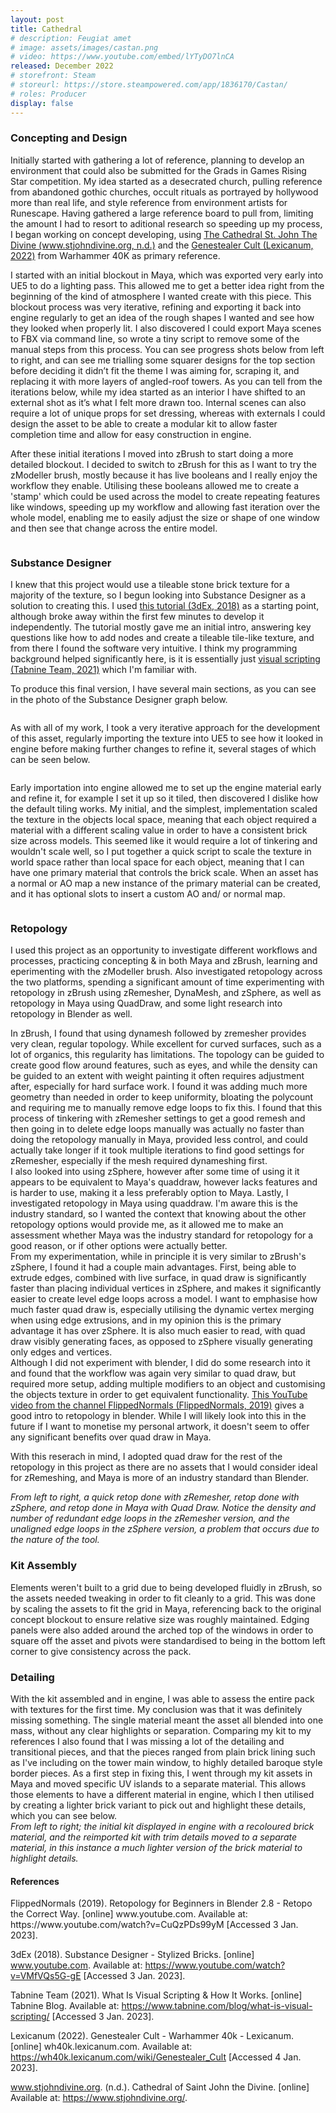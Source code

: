 ```yaml
---
layout: post
title: Cathedral
# description: Feugiat amet 
# image: assets/images/castan.png
# video: https://www.youtube.com/embed/lYTyDO7lnCA
released: December 2022
# storefront: Steam
# storeurl: https://store.steampowered.com/app/1836170/Castan/
# roles: Producer
display: false
---
```

<h3>Concepting and Design</h3>
Initially started with gathering a lot of reference, planning to develop an environment that could also be submitted for the Grads in Games Rising Star competition. My idea started as a desecrated church, pulling reference from abandoned gothic churches, occult rituals as portrayed by hollywood more than real life, and style reference from environment artists for Runescape. Having gathered a large reference board to pull from, limiting the amount I had to resort to aditional research so speeding up my process, I began working on concept developing, using <a href="https://www.stjohndivine.org/">The Cathedral St. John The Divine (www.stjohndivine.org, n.d.)</a> and the <a href="https://wh40k.lexicanum.com/wiki/Genestealer_Cult">Genestealer Cult (Lexicanum, 2022)</a> from Warhammer 40K as primary reference. 

I started with an initial blockout in Maya, which was exported very early into UE5 to do a lighting pass. This allowed me to get a better idea right from the beginning of the kind of atmosphere I wanted create with this piece. This blockout process was very iterative, refining and exporting it back into engine regularly to get an idea of the rough shapes I wanted and see how they looked when properly lit. I also discovered I could export Maya scenes to FBX via command line, so wrote a tiny script to remove some of the manual steps from this process. You can see progress shots below from left to right, and can see me trialling some squarer designs for the top section before deciding it didn’t fit the theme I was aiming for, scraping it, and replacing it with more layers of angled-roof towers. As you can tell from the iterations below, while my idea started as an interior I have shifted to an external shot as it’s what I felt more drawn too. Internal scenes can also require a lot of unique props for set dressing, whereas with externals I could design the asset to be able to create a modular kit to allow faster completion time and allow for easy construction in engine.

After these initial iterations I moved into zBrush to start doing a more detailed blockout. I decided to switch to zBrush for this as I want to try the zModeller brush, mostly because it has live booleans and I really enjoy the workflow they enable. Utilising these booleans allowed me to create a 'stamp' which could be used across the model to create repeating features like windows, speeding up my workflow and allowing fast iteration over the whole model, enabling me to easily adjust the size or shape of one window and then see that change across the entire model.

<div class="box alt">
	<div class ="column">
		<div class="row">
			<div class="4u"><span class="image fit"><img src="{{ site.baseurl }}\assets\images\Cathedral\Cathedral_Blockout_Progress_1.png" alt="" /></span></div>
			<div class="4u"><span class="image fit"><img src="{{ site.baseurl }}\assets\images\Cathedral\Cathedral_Blockout_Progress_2.png" alt="" /></span></div>
			<div class="4u"><span class="image fit"><img src="{{ site.baseurl }}\assets\images\Cathedral\Cathedral_Blockout_Progress_4.png" alt="" /></span></div>
			<div class="4u"><span class="image fit"><img src="{{ site.baseurl }}\assets\images\Cathedral\Cathedral_Blockout_Progress_6.png" alt="" /></span></div>
			<div class="4u"><span class="image fit"><img src="{{ site.baseurl }}\assets\images\Cathedral\Lighting_2.png" alt="" /></span></div>
			<div class="4u"><span class="image fit"><img src="{{ site.baseurl }}\assets\images\Cathedral\Lighting_1.png" alt="" /></span></div>
		</div>
	</div>
</div>


<h3>Substance Designer</h3>
I knew that this project would use a tileable stone brick texture for a majority of the texture, so I begun looking into Substance Designer as a solution to creating this. I used <a href="https://www.youtube.com/watch?v=VMfVQs5G-gE">this tutorial (3dEx, 2018)</a> as a starting point, although broke away within the first few minutes to develop it independently. The tutorial mostly gave me an initial intro, answering key questions like how to add nodes and create a tileable tile-like texture, and from there I found the software very intuitive. I think my programming background helped significantly here, is it is essentially just <a href="https://www.tabnine.com/blog/what-is-visual-scripting/">visual scripting (Tabnine Team, 2021)</a> which I'm familiar with. 

To produce this final version, I have several main sections, as you can see in the photo of the Substance Designer graph below.
<span class="image fit"><img src="{{ site.baseurl }}\assets\images\Cathedral\Stone_Graph.png" alt="" /></span>
<div class = "box alt">
    <div class="row">
		<div class="6u"><span class="image fit"><img src="{{ site.baseurl }}\assets\images\Cathedral\Multi_Speckled_Islands_Graph.png" alt="" /></span></div>
		<div class="6u$"><span class="image fit"><img src="{{ site.baseurl }}\assets\images\Cathedral\Island_Rand_Colour_Graph.png" alt="" /></span></div>
	</div>
    <!-- <i> From left to right; the initial kit displayed in engine with a recoloured brick material, and the reimported kit with trim details moved to a separate material, in this instance a much lighter version of the brick material to highlight details.</i> -->
</div>

As with all of my work, I took a very iterative approach for the development of this asset, regularly importing the texture into UE5 to see how it looked in engine before making further changes to refine it, several stages of which can be seen below.

<div class="box alt">
	<div class="row">
		<div class="4u"><span class="image fit"><img src="{{ site.baseurl }}\assets\images\Cathedral\Tileable_Bricks_1.png" alt="" /></span></div>
		<div class="4u"><span class="image fit"><img src="{{ site.baseurl }}\assets\images\Cathedral\Tileable_Bricks_3.png" alt="" /></span></div>
		<div class="4u$"><span class="image fit"><img src="{{ site.baseurl }}\assets\images\Cathedral\Tileable_Bricks_5.png" alt="" /></span></div>
	</div>
</div>


Early importation into engine allowed me to set up the engine material early and refine it, for example I set it up so it tiled, then discovered I dislike how the default tiling works. My initial, and the simplest, implementation scaled the texture in the objects local space, meaning that each object required a material with a different scaling value in order to have a consistent brick size across models. This seemed like it would require a lot of tinkering and wouldn't scale well, so I put together a quick script to scale the texture in world space rather than local space for each object, meaning that I can have one primary material that controls the brick scale. When an asset has a normal or AO map a new instance of the primary material can be created, and it has optional slots to insert a custom AO and/ or normal map.

<span class="image fit"><img src="{{ site.baseurl }}\assets\images\Cathedral\Primary_Mat.png" alt="" /></span>

<h3>Retopology</h3>
I used this project as an opportunity to investigate different workflows and processes, practicing concepting & in both Maya and zBrush, learning and eperimenting with the zModeller brush. Also investigated retopology across the two platforms, spending a significant amount of time experimenting with retopology in zBrush using zRemesher, DynaMesh, and zSphere, as well as retopology in Maya using QuadDraw, and some light research into retopology in Blender as well. 

In zBrush, I found that using dynamesh followed by zremesher provides very clean, regular topology. While excellent for curved surfaces, such as a lot of organics, this regularity has limitations. The topology can be guided to create good flow around features, such as eyes, and while the density can be guided to an extent with weight painting it often requires adjustment after, especially for hard surface work. I found it was adding much more geometry than needed in order to keep uniformity, bloating the polycount and requiring me to manually remove edge loops to fix this. I found that this process of tinkering with zRemesher settings to get a good remesh and then going in to delete edge loops manually was actually no faster than doing the retopology manually in Maya, provided less control, and could actually take longer if it took multiple iterations to find good settings for zRemesher, especially if the mesh required dynameshing first. <br>
I also looked into using zSphere, however after some time of using it it appears to be equivalent to Maya's quaddraw, however lacks features and is harder to use, making it a less preferably option to Maya.
Lastly, I investigated retopology in Maya using quaddraw. I'm aware this is the industry standard, so I wanted the context that knowing about the other retopology options would provide me, as it allowed me to make an assessment whether Maya was the industry standard for retopology for a good reason, or if other options were actually better. <br>
From my experimentation, while in principle it is very similar to zBrush's zSphere, I found it had a couple main advantages. First, being able to extrude edges, combined with live surface, in quad draw is significantly faster than placing individual vertices in zSphere, and makes it significantly easier to create level edge loops across a model. I want to emphasise how much faster quad draw is, especially utilising the dynamic vertex merging when using edge extrusions, and in my opinion this is the primary advantage it has over zSphere. It is also much easier to read, with quad draw visibly generating faces, as opposed to zSphere visually generating only edges and vertices.<br>
Although I did not experiment with blender, I did do some research into it and found that the workflow was again very similar to quad draw, but required more setup, adding multiple modifiers to an object and customising the objects texture in order to get equivalent functionality. <a href="https://www.youtube.com/watch?v=CuQzPDs99yM">This YouTube video from the channel FlippedNormals (FlippedNormals, 2019)</a> gives a good intro to retopology in blender. While I will likely look into this in the future if I want to monetise my personal artwork, it doesn't seem to offer any significant benefits over quad draw in Maya.

With this reserach in mind, I adopted quad draw for the rest of the retopology in this project as there are no assets that I would consider ideal for zRemeshing, and Maya is more of an industry standard than Blender.

<div class = "box alt">
    <div class="row">
		<div class="4u"><span class="image fit"><img src="{{ site.baseurl }}\assets\images\Cathedral\Cathedral_Main_Window_Retop_1.png" alt="" /></span></div>
		<div class="4u"><span class="image fit"><img src="{{ site.baseurl }}\assets\images\Cathedral\Cathedral_Main_Window_Retop_2.png" alt="" /></span></div>
		<div class="4u$"><span class="image fit"><img src="{{ site.baseurl }}\assets\images\Cathedral\Cathedral_Main_Window_Retop_3.png" alt="" /></span></div>
	</div>
    <i> From left to right, a quick retop done with zRemesher, retop done with zSphere, and retop done in Maya with Quad Draw. Notice the density and number of redundant edge loops in the zRemesher version, and the unaligned edge loops in the zSphere version, a problem that occurs due to the nature of the tool.</i>
</div>

<h3>Kit Assembly</h3>
Elements weren't built to a grid due to being developed fluidly in zBrush, so the assets needed tweaking in order to fit cleanly to a grid. This was done by scaling the assets to fit the grid in Maya, referencing back to the original concept blockout to ensure relative size was roughly maintained. Edging panels were also added around the arched top of the windows in order to square off the asset and pivots were standardised to being in the bottom left corner to give consistency across the pack.

<h3>Detailing</h3>
With the kit assembled and in engine, I was able to assess the entire pack with textures for the first time. My conclusion was that it was definitely missing something. The single material meant the asset all blended into one mass, without any clear highlights or separation. Comparing my kit to my references I also found that I was missing a lot of the detailing and transitional pieces, and that the pieces ranged from plain brick lining such as I've including on the tower main window, to highly detailed baroque style border pieces. 
As a first step in fixing this, I went through my kit assets in Maya and moved specific UV islands to a separate material. This allows those elements to have a different material in engine, which I then utilised by creating a lighter brick variant to pick out and highlight these details, which you can see below.

<div class = "box alt">
    <div class="row">
		<div class="6u"><span class="image fit"><img src="{{ site.baseurl }}\assets\images\Cathedral\Kit_1.png" alt="" /></span></div>
		<div class="6u$"><span class="image fit"><img src="{{ site.baseurl }}\assets\images\Cathedral\Kit_2.png" alt="" /></span></div>
	</div>
    <i> From left to right; the initial kit displayed in engine with a recoloured brick material, and the reimported kit with trim details moved to a separate material, in this instance a much lighter version of the brick material to highlight details.</i>
</div>

<h4>References</h4>
FlippedNormals (2019). Retopology for Beginners in Blender 2.8 - Retopo the Correct Way. [online] www.youtube.com. Available at: https://www.youtube.com/watch?v=CuQzPDs99yM [Accessed 3 Jan. 2023].

‌3dEx (2018). Substance Designer - Stylized Bricks. [online] www.youtube.com. Available at: https://www.youtube.com/watch?v=VMfVQs5G-gE [Accessed 3 Jan. 2023].

Tabnine Team (2021). What Is Visual Scripting & How It Works. [online] Tabnine Blog. Available at: https://www.tabnine.com/blog/what-is-visual-scripting/ [Accessed 3 Jan. 2023].

Lexicanum (2022). Genestealer Cult - Warhammer 40k - Lexicanum. [online] wh40k.lexicanum.com. Available at: https://wh40k.lexicanum.com/wiki/Genestealer_Cult [Accessed 4 Jan. 2023].

www.stjohndivine.org. (n.d.). Cathedral of Saint John the Divine. [online] Available at: https://www.stjohndivine.org/.